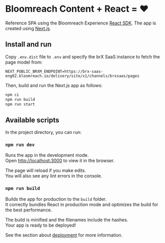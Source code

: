 # Bloomreach Content + React = ♥️

Reference SPA using the Bloomreach Experience [React SDK](https://www.npmjs.com/package/@bloomreach/react-sdk).
The app is created using [Next.js](https://nextjs.org/).

## Install and run

Copy `.env.dist` file to `.env` and specify the brX SaaS instance to fetch the page model from:
```
NEXT_PUBLIC_BRXM_ENDPOINT=https://brx-saas-eng02.bloomreach.io/delivery/site/v1/channels/brxsaas/pages
```

Then, build and run the Next.js app as follows:

```bash
npm ci
npm run build
npm run start
```

## Available scripts

In the project directory, you can run:

### `npm run dev`

Runs the app in the development mode.<br>
Open <http://localhost:3000> to view it in the browser.

The page will reload if you make edits.<br>
You will also see any lint errors in the console.

### `npm run build`

Builds the app for production to the `build` folder.<br>
It correctly bundles React in production mode and optimizes the build for the best performance.

The build is minified and the filenames include the hashes.<br>
Your app is ready to be deployed!

See the section about [deployment](https://nextjs.org/docs/deployment) for more information.
